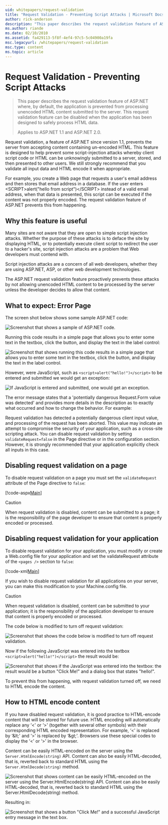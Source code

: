 ```yaml
---
uid: whitepapers/request-validation
title: "Request Validation - Preventing Script Attacks | Microsoft Docs"
author: rick-anderson
description: "This paper describes the request validation feature of ASP.NET where, by default, the application is prevented from processing unencoded HTML content submitt..."
ms.author: riande
ms.date: 02/10/2010
ms.assetid: fa429113-5f8f-4ef4-97c5-5c04900a19fa
msc.legacyurl: /whitepapers/request-validation
msc.type: content
ms.topic: article
---
```

# Request Validation - Preventing Script Attacks

> This paper describes the request validation feature of ASP.NET where, by default, the application is prevented from processing unencoded HTML content submitted to the server. This request validation feature can be disabled when the application has been designed to safely process HTML data.
> 
> Applies to ASP.NET 1.1 and ASP.NET 2.0.

Request validation, a feature of ASP.NET since version 1.1, prevents the server from accepting content containing un-encoded HTML. This feature is designed to help prevent some script-injection attacks whereby client script code or HTML can be unknowingly submitted to a server, stored, and then presented to other users. We still strongly recommend that you validate all input data and HTML encode it when appropriate.

For example, you create a Web page that requests a user's email address and then stores that email address in a database. If the user enters &lt;SCRIPT&gt;alert("hello from script")&lt;/SCRIPT&gt; instead of a valid email address, when that data is presented, this script can be executed if the content was not properly encoded. The request validation feature of ASP.NET prevents this from happening.

## Why this feature is useful

Many sites are not aware that they are open to simple script injection attacks. Whether the purpose of these attacks is to deface the site by displaying HTML, or to potentially execute client script to redirect the user to a hacker's site, script injection attacks are a problem that Web developers must contend with.

Script injection attacks are a concern of all web developers, whether they are using ASP.NET, ASP, or other web development technologies.

The ASP.NET request validation feature proactively prevents these attacks by not allowing unencoded HTML content to be processed by the server unless the developer decides to allow that content.

## What to expect: Error Page

The screen shot below shows some sample ASP.NET code:

![Screenshot that shows a sample of ASP.NET code.](request-validation/_static/image1.png)

Running this code results in a simple page that allows you to enter some text in the textbox, click the button, and display the text in the label control:

![Screenshot that shows running this code results in a simple page that allows you to enter some text in the textbox, click the button, and display the text in the label control.](request-validation/_static/image2.png)

However, were JavaScript, such as `<script>alert("hello!")</script>` to be entered and submitted we would get an exception:

![If JavaScript is entered and submitted, one would get an exception.](request-validation/_static/image3.png)

The error message states that a 'potentially dangerous Request.Form value was detected' and provides more details in the description as to exactly what occurred and how to change the behavior. For example:

Request validation has detected a potentially dangerous client input value, and processing of the request has been aborted. This value may indicate an attempt to compromise the security of your application, such as a cross-site scripting attack. You can disable request validation by setting `validateRequest=false` in the Page directive or in the configuration section. However, it is strongly recommended that your application explicitly check all inputs in this case.

## Disabling request validation on a page

To disable request validation on a page you must set the `validateRequest` attribute of the Page directive to `false`:

[!code-aspx[Main](request-validation/samples/sample1.aspx)]

> [!CAUTION]
> When request validation is disabled, content can be submitted to a page; it is the responsibility of the page developer to ensure that content is properly encoded or processed.

## Disabling request validation for your application

To disable request validation for your application, you must modify or create a Web.config file for your application and set the validateRequest attribute of the `<pages />` section to `false`:

[!code-xml[Main](request-validation/samples/sample2.xml)]

If you wish to disable request validation for all applications on your server, you can make this modification to your Machine.config file.

> [!CAUTION]
> When request validation is disabled, content can be submitted to your application; it is the responsibility of the application developer to ensure that content is properly encoded or processed.

The code below is modified to turn off request validation:

![Screenshot that shows the code below is modified to turn off request validation.](request-validation/_static/image4.png)

Now if the following JavaScript was entered into the textbox `<script>alert("hello!")</script>` the result would be:

![Screenshot that shows if the JavaScript was entered into the textbox: the result would be a button "Click Me!" and a dialog box that states "hello!".](request-validation/_static/image5.png)

To prevent this from happening, with request validation turned off, we need to HTML encode the content.

## How to HTML encode content

If you have disabled request validation, it is good practice to HTML-encode content that will be stored for future use. HTML encoding will automatically replace any ‘&lt;' or ‘&gt;' (together with several other symbols) with their corresponding HTML encoded representation. For example, ‘&lt;' is replaced by ‘&amp;lt;' and ‘&gt;' is replaced by ‘&amp;gt;'. Browsers use these special codes to display the ‘&lt;' or ‘&gt;' in the browser.

Content can be easily HTML-encoded on the server using the `Server.HtmlEncode(string)` API. Content can also be easily HTML-decoded, that is, reverted back to standard HTML using the `Server.HtmlDecode(string)` method.

![Screenshot that shows content can be easily HTML-encoded on the server using the Server.HtmlEncode(string) API. Content can also be easily HTML-decoded, that is, reverted back to standard HTML using the Server.HtmlDecode(string) method.](request-validation/_static/image6.png)

Resulting in:

![Screenshot that shows a button "Click Me!" and a successful JavaScript entry message in the text box.](request-validation/_static/image7.png)
